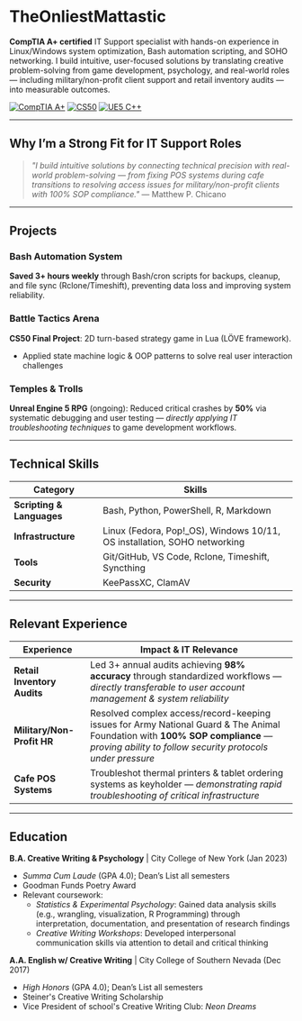 # TheOnliestMattastic

**CompTIA A+ certified** IT Support specialist with hands-on experience in Linux/Windows system optimization, Bash automation scripting, and SOHO networking. I build intuitive, user-focused solutions by translating creative problem-solving from game development, psychology, and real-world roles — including military/non-profit client support and retail inventory audits — into measurable outcomes.

[![CompTIA A+](https://img.shields.io/badge/CompTIA%20A+-Certified-green)](/images/A+-pdf.pdf)
[![CS50](https://img.shields.io/badge/CS50%20Intro%20to%20CS-blue)](/images/CS50_introCS.pdf)
[![UE5 C++](https://img.shields.io/badge/Unreal%20Engine%205-C%2B%2B-blue)](/images/UE5_C++Dev.pdf)

---

## Why I’m a Strong Fit for IT Support Roles

> *"I build intuitive solutions by connecting technical precision with real-world problem-solving — from fixing POS systems during cafe transitions to resolving access issues for military/non-profit clients with 100% SOP compliance."*
> — Matthew P. Chicano

---

## Projects

### Bash Automation System 
**Saved 3+ hours weekly** through Bash/cron scripts for backups, cleanup, and file sync (Rclone/Timeshift), preventing data loss and improving system reliability.

### Battle Tactics Arena 
**CS50 Final Project**: 2D turn-based strategy game in Lua (LÖVE framework). 
- Applied state machine logic & OOP patterns to solve real user interaction challenges

### Temples & Trolls 
**Unreal Engine 5 RPG** (ongoing): Reduced critical crashes by **50%** via systematic debugging and user testing — *directly applying IT troubleshooting techniques* to game development workflows.

---

## Technical Skills

| Category                  | Skills                                                                   |
|---------------------------|--------------------------------------------------------------------------|
| **Scripting & Languages** | Bash, Python, PowerShell, R, Markdown                                    |
| **Infrastructure**        | Linux (Fedora, Pop!_OS), Windows 10/11, OS installation, SOHO networking |
| **Tools**                 | Git/GitHub, VS Code, Rclone, Timeshift, Syncthing                        |
| **Security**              | KeePassXC, ClamAV                                                        |

---

## Relevant Experience

| Experience                  | Impact & IT Relevance                                                                                                                                    |
|-----------------------------|----------------------------------------------------------------------------------------------------------------------------------------------------------|
| **Retail Inventory Audits** | Led 3+ annual audits achieving **98% accuracy** through standardized workflows — *directly transferable to user account management & system reliability* |
| **Military/Non-Profit HR**  | Resolved complex access/record-keeping issues for Army National Guard & The Animal Foundation with **100% SOP compliance** — *proving ability to follow security protocols under pressure*     |
| **Cafe POS Systems**        | Troubleshot thermal printers & tablet ordering systems as keyholder — *demonstrating rapid troubleshooting of critical infrastructure*                   |

---

## Education

**B.A. Creative Writing & Psychology** | City College of New York (Jan 2023)
- *Summa Cum Laude* (GPA 4.0); Dean’s List all semesters
- Goodman Funds Poetry Award
- Relevant coursework:
  - *Statistics & Experimental Psychology*: Gained data analysis skills (e.g., wrangling, visualization, R Programming) through interpretation, documentation, and presentation of research findings
  - *Creative Writing Workshops*: Developed interpersonal communication skills via attention to detail and critical thinking

**A.A. English w/ Creative Writing** | City College of Southern Nevada (Dec 2017)
- *High Honors* (GPA 4.0); Dean’s List all semesters  
- Steiner's Creative Writing Scholarship  
- Vice President of school's Creative Writing Club: *Neon Dreams*
